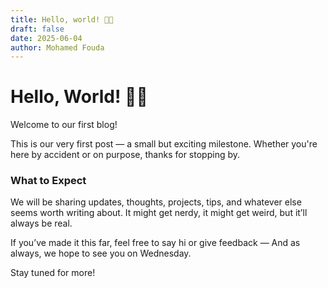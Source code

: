 ```yaml
---
title: Hello, world! 👋👋
draft: false
date: 2025-06-04
author: Mohamed Fouda
---
```

# Hello, World! 👋👋

Welcome to our first blog!

This is our very first post — a small but exciting milestone. Whether you're here by accident or on purpose, thanks for stopping by.

### What to Expect

We will be sharing updates, thoughts, projects, tips, and whatever else seems worth writing about. It might get nerdy, it might get weird, but it’ll always be real.

If you’ve made it this far, feel free to say hi or give feedback — And as always, we hope to see you on Wednesday.

Stay tuned for more!

